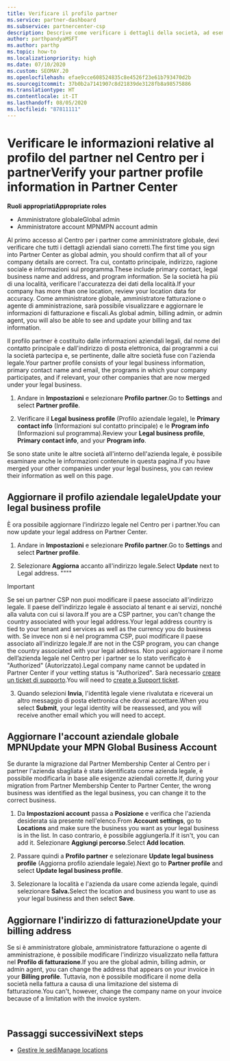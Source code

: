 ```yaml
---
title: Verificare il profilo partner
ms.service: partner-dashboard
ms.subservice: partnercenter-csp
description: Descrive come verificare i dettagli della società, ad esempio contatto principale, indirizzo e informazioni sul programma. Puoi anche aggiornare l'indirizzo legale e di fatturazione.
author: parthpandyaMSFT
ms.author: parthp
ms.topic: how-to
ms.localizationpriority: high
ms.date: 07/10/2020
ms.custom: SEOMAY.20
ms.openlocfilehash: efae9cce608524835c8e4526f23e61b793470d2b
ms.sourcegitcommit: 37b0b2a7141907c8d21839de3128fb8a98575886
ms.translationtype: HT
ms.contentlocale: it-IT
ms.lasthandoff: 08/05/2020
ms.locfileid: "87811111"
---
```

# <a name="verify-your-partner-profile-information-in-partner-center"></a><span data-ttu-id="88887-104">Verificare le informazioni relative al profilo del partner nel Centro per i partner</span><span class="sxs-lookup"><span data-stu-id="88887-104">Verify your partner profile information in Partner Center</span></span>

<span data-ttu-id="88887-105">**Ruoli appropriati**</span><span class="sxs-lookup"><span data-stu-id="88887-105">**Appropriate roles**</span></span>

- <span data-ttu-id="88887-106">Amministratore globale</span><span class="sxs-lookup"><span data-stu-id="88887-106">Global admin</span></span>
- <span data-ttu-id="88887-107">Amministratore account MPN</span><span class="sxs-lookup"><span data-stu-id="88887-107">MPN account admin</span></span>

<span data-ttu-id="88887-108">Al primo accesso al Centro per i partner come amministratore globale, devi verificare che tutti i dettagli aziendali siano corretti.</span><span class="sxs-lookup"><span data-stu-id="88887-108">The first time you sign into Partner Center as global admin, you should confirm that all of your company details are correct.</span></span> <span data-ttu-id="88887-109">Tra cui, contatto principale, indirizzo, ragione sociale e informazioni sul programma.</span><span class="sxs-lookup"><span data-stu-id="88887-109">These include primary contact, legal business name and address, and program information.</span></span> <span data-ttu-id="88887-110">Se la società ha più di una località, verificare l'accuratezza dei dati della località.</span><span class="sxs-lookup"><span data-stu-id="88887-110">If your company has more than one location, review your location data for accuracy.</span></span> <span data-ttu-id="88887-111">Come amministratore globale, amministratore fatturazione o agente di amministrazione, sarà possibile visualizzare e aggiornare le informazioni di fatturazione e fiscali.</span><span class="sxs-lookup"><span data-stu-id="88887-111">As global admin, billing admin, or admin agent, you will also be able to see and update your billing and tax information.</span></span>

<span data-ttu-id="88887-112">Il profilo partner è costituito dalle informazioni aziendali legali, dal nome del contatto principale e dall'indirizzo di posta elettronica, dai programmi a cui la società partecipa e, se pertinente, dalle altre società fuse con l'azienda legale.</span><span class="sxs-lookup"><span data-stu-id="88887-112">Your partner profile consists of your legal business information, primary contact name and email, the programs in which your company participates, and if relevant, your other companies that are now merged under your legal business.</span></span>

1. <span data-ttu-id="88887-113">Andare in **Impostazioni** e selezionare **Profilo partner**.</span><span class="sxs-lookup"><span data-stu-id="88887-113">Go to **Settings** and select **Partner profile**.</span></span>

2. <span data-ttu-id="88887-114">Verificare il **Legal business profile** (Profilo aziendale legale), le **Primary contact info** (Informazioni sul contatto principale) e le **Program info** (Informazioni sul programma).</span><span class="sxs-lookup"><span data-stu-id="88887-114">Review your **Legal business profile**, **Primary contact info**, and your **Program info**.</span></span>

<span data-ttu-id="88887-115">Se sono state unite le altre società all'interno dell'azienda legale, è possibile esaminare anche le informazioni contenute in questa pagina.</span><span class="sxs-lookup"><span data-stu-id="88887-115">If you have merged your other companies under your legal business, you can review their information as well on this page.</span></span>

## <a name="update-your-legal-business-profile"></a><span data-ttu-id="88887-116">Aggiornare il profilo aziendale legale</span><span class="sxs-lookup"><span data-stu-id="88887-116">Update your legal business profile</span></span>

<span data-ttu-id="88887-117">È ora possibile aggiornare l'indirizzo legale nel Centro per i partner.</span><span class="sxs-lookup"><span data-stu-id="88887-117">You can now update your legal address on Partner Center.</span></span>

1. <span data-ttu-id="88887-118">Andare in **Impostazioni** e selezionare **Profilo partner**.</span><span class="sxs-lookup"><span data-stu-id="88887-118">Go to **Settings** and select **Partner profile**.</span></span> 

2. <span data-ttu-id="88887-119">Selezionare **Aggiorna** accanto all'indirizzo legale.</span><span class="sxs-lookup"><span data-stu-id="88887-119">Select **Update** next to Legal address.</span></span> <span data-ttu-id="88887-120">""</span><span class="sxs-lookup"><span data-stu-id="88887-120">""</span></span>

>[!Important]
><span data-ttu-id="88887-121">Se sei un partner CSP non puoi modificare il paese associato all'indirizzo legale. Il paese dell'indirizzo legale è associato al tenant e ai servizi, nonché alla valuta con cui si lavora.</span><span class="sxs-lookup"><span data-stu-id="88887-121">If you are a CSP partner, you can't change the country associated with your legal address.Your legal address country is tied to your tenant and services as well as the currency you do business with.</span></span> <span data-ttu-id="88887-122">Se invece non si è nel programma CSP, puoi modificare il paese associato all'indirizzo legale.</span><span class="sxs-lookup"><span data-stu-id="88887-122">If are not in the CSP program, you can change the country associated with your legal address.</span></span> <span data-ttu-id="88887-123">Non puoi aggiornare il nome dell’azienda legale nel Centro per i partner se lo stato verificato è "Authorized" (Autorizzato).</span><span class="sxs-lookup"><span data-stu-id="88887-123">Legal company name cannot be updated in Partner Center if your vetting status is "Authorized".</span></span> <span data-ttu-id="88887-124">Sarà necessario [creare un ticket di supporto](https://partner.microsoft.com/dashboard/support/csp/servicerequests/create?stage=2&topicid=eb74583c-61b3-2124-bffc-00920e0ae772).</span><span class="sxs-lookup"><span data-stu-id="88887-124">You will need to [create a Support ticket](https://partner.microsoft.com/dashboard/support/csp/servicerequests/create?stage=2&topicid=eb74583c-61b3-2124-bffc-00920e0ae772).</span></span>

3. <span data-ttu-id="88887-125">Quando selezioni **Invia**, l'identità legale viene rivalutata e riceverai un altro messaggio di posta elettronica che dovrai accettare.</span><span class="sxs-lookup"><span data-stu-id="88887-125">When you select **Submit**, your legal identity will be reassessed, and you will receive another email which you will need to accept.</span></span>

## <a name="update-your-mpn-global-business-account"></a><span data-ttu-id="88887-126">Aggiornare l'account aziendale globale MPN</span><span class="sxs-lookup"><span data-stu-id="88887-126">Update your MPN Global Business Account</span></span>

<span data-ttu-id="88887-127">Se durante la migrazione dal Partner Membership Center al Centro per i partner l'azienda sbagliata è stata identificata come azienda legale, è possibile modificarla in base alle esigenze aziendali corrette.</span><span class="sxs-lookup"><span data-stu-id="88887-127">If, during your migration from Partner Membership Center to Partner Center, the wrong business was identified as the legal business, you can change it to the correct business.</span></span>

1. <span data-ttu-id="88887-128">Da **Impostazioni account** passa a **Posizione** e verifica che l'azienda desiderata sia presente nell'elenco.</span><span class="sxs-lookup"><span data-stu-id="88887-128">From **Account settings**, go to **Locations** and make sure the business you want as your legal business is in the list.</span></span> <span data-ttu-id="88887-129">In caso contrario, è possibile aggiungerla.</span><span class="sxs-lookup"><span data-stu-id="88887-129">If it isn't, you can add it.</span></span> <span data-ttu-id="88887-130">Selezionare **Aggiungi percorso**.</span><span class="sxs-lookup"><span data-stu-id="88887-130">Select **Add location**.</span></span>

2. <span data-ttu-id="88887-131">Passare quindi a **Profilo partner** e selezionare **Update legal business profile** (Aggiorna profilo aziendale legale).</span><span class="sxs-lookup"><span data-stu-id="88887-131">Next go to **Partner profile** and select **Update legal business profile**.</span></span>

3. <span data-ttu-id="88887-132">Selezionare la località e l'azienda da usare come azienda legale, quindi selezionare **Salva.**</span><span class="sxs-lookup"><span data-stu-id="88887-132">Select the location and business you want to use as your legal business and then select **Save**.</span></span>

## <a name="update-your-billing-address"></a><span data-ttu-id="88887-133">Aggiornare l'indirizzo di fatturazione</span><span class="sxs-lookup"><span data-stu-id="88887-133">Update your billing address</span></span>

<span data-ttu-id="88887-134">Se si è amministratore globale, amministratore fatturazione o agente di amministrazione, è possibile modificare l'indirizzo visualizzato nella fattura nel **Profilo di fatturazione**.</span><span class="sxs-lookup"><span data-stu-id="88887-134">If you are the global admin, billing admin, or admin agent, you can change the address that appears on your invoice in your **Billing profile**.</span></span> <span data-ttu-id="88887-135">Tuttavia, non è possibile modificare il nome della società nella fattura a causa di una limitazione del sistema di fatturazione.</span><span class="sxs-lookup"><span data-stu-id="88887-135">You can't, however, change the company name on your invoice because of a limitation with the invoice system.</span></span>

 
## <a name="next-steps"></a><span data-ttu-id="88887-136">Passaggi successivi</span><span class="sxs-lookup"><span data-stu-id="88887-136">Next steps</span></span>

- [<span data-ttu-id="88887-137">Gestire le sedi</span><span class="sxs-lookup"><span data-stu-id="88887-137">Manage locations</span></span>](manage-locations.md)

